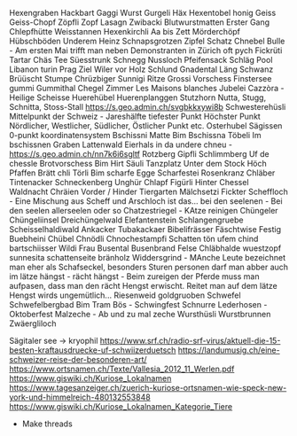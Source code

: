 Hexengraben
Hackbart
Gaggi
Wurst
Gurgeli
Häx
Hexentobel
honig
Geiss
Geiss-Chopf
Zöpfli
Zopf
Lasagn
Zwibacki
Blutwurstmatten
Erster Gang
Chlepfhütte
Weisstannen
Hexenkirchli
Aa bis Zett
Mörderchöpf
Hübschböden
Underem Heinz
Schnapsgrotzen
Zipfel
Schatz
Chnebel
Bulle - Am ersten Mai trifft man neben Demonstranten in Zürich oft pych 
Fickrüti
Tartar
Chäs
Tee
Süesstrunk
Schnegg
Nussloch
Pfeifensack
Schläg
Pool
Libanon
turin
Prag
Ziel
Wiler vor Holz
Schlund
Gnadental
Läng Schwanz
Brüüscht
Stumpe
Chrüzbiger
Sunnigi Ritze
Grossi Vorschess
Finstersee
gummi
Gummithal
Chegel
Zimmer
Les Maisons blanches
Jubelei
Cazzòra - Heilige Scheisse
Huerehübel
Huerenplanggen
Stutzhorn
Nutta, Stugg, Schnitta, Stoss-Stall https://s.geo.admin.ch/svgbkkxywi8b
Schwesterehüsli
Mittelpunkt der Schweiz - Jareshälfte
tiefester Punkt
Höchster Punkt
Nördlicher, Westlicher, Südlicher, Östlicher Punkt etc.
Osterhubel
Sägissen
0-punkt koordinatensystem
Bschissni Matte
Bim Bschissna Töbeli
Im bschissnen Graben
Lattenwald
Eierhals
in da undere chneu - https://s.geo.admin.ch/nn7k6i6sgltf
Rotzberg
Gipfli
Schlimmberg
Uf de chessle
Brotvorschess
Bim Hirt
Säuli
Tanzplatz
Unter dem Stock
Höch Pfaffen
Brätt
chli Törli
Bim scharfe Egge
Scharfestei
Rosenkranz
Chläber
Tintenacker
Schneckenberg
Unghür
Chlapf
Figürli 
Hinter Chessel
Waldnacht
Chräien
Vorder / Hinder Tiergarten
Mälchsetzi
Fickter
Scheffloch - Eine Mischung aus Scheff und Arschloch ist das...
bei den seelenen - Bei den seelen allerseelen oder so
Chatzestriegel - KAtze reinigen
Chüngeler 
Chüngeliinsel
Dreichüngelwald
Elefantenstein
Schlangengruebe
Scheisselhaldiwald
Ankacker
Tubakackaer
Bibelifrässer
Fäschtwise
Festig
Buebheini
Chübel
Chnödli
Chnochestampfi
Schatten
tön
ufem chind
bartschiisser
Wildi Frau
Busental
Busenbrand
Felse
Chläbhalde
wuestzopf
sunnesita 
schattenseite
bränholz
Widdersgrind - MAnche Leute bezeichnet man eher als Schafseckel, besonders Sturen personen darf man abber auch
im lätze hängst - rächt hängst - Beim zureigen der Pferde muss man aufpasen, dass man den rächt Hengst erwischt. Reitet man auf dem lätze Hengst wirds ungemütlich... 
Riesenweid
goldgruoben
Schwefel
Schwefelbergbad
Bim Tram
Bös - Schwingfest
Schnurre
Lederhosen - Oktoberfest
Malzeche - Ab und zu mal zeche
Wursthüsli
Wurstbrunnen
Zwäergliloch

Sägitaler see -> kryophil
https://www.srf.ch/radio-srf-virus/aktuell-die-15-besten-kraftausdruecke-uf-schwiizerduetsch
https://landumusig.ch/eine-schweizer-reise-der-besonderen-art/
https://www.ortsnamen.ch/Texte/Vallesia_2012_11_Werlen.pdf
https://www.giswiki.ch/Kuriose_Lokalnamen 
https://www.tagesanzeiger.ch/zuerich-kuriose-ortsnamen-wie-speck-new-york-und-himmelreich-480132553848 
https://www.giswiki.ch/Kuriose_Lokalnamen_Kategorie_Tiere

* Make threads